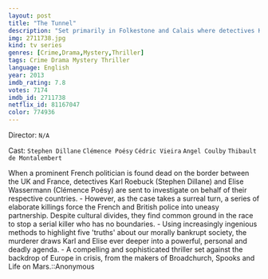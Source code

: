 ```yaml
---
layout: post
title: "The Tunnel"
description: "Set primarily in Folkestone and Calais where detectives Karl Roebuck and Elise Wassermann are called to investigate the death of a French politician. When a shocking discovery is made at the crime scene, the pair is forced into an uneasy partnership as they seek out a politically-motivated serial killer who draws them into his own personal agenda..."
img: 2711738.jpg
kind: tv series
genres: [Crime,Drama,Mystery,Thriller]
tags: Crime Drama Mystery Thriller 
language: English
year: 2013
imdb_rating: 7.8
votes: 7174
imdb_id: 2711738
netflix_id: 81167047
color: 774936
---
```

Director: `N/A`  

Cast: `Stephen Dillane` `Clémence Poésy` `Cédric Vieira` `Angel Coulby` `Thibault de Montalembert` 

When a prominent French politician is found dead on the border between the UK and France, detectives Karl Roebuck (Stephen Dillane) and Elise Wassermann (Clémence Poésy) are sent to investigate on behalf of their respective countries. - However, as the case takes a surreal turn, a series of elaborate killings force the French and British police into uneasy partnership. Despite cultural divides, they find common ground in the race to stop a serial killer who has no boundaries. - Using increasingly ingenious methods to highlight five 'truths' about our morally bankrupt society, the murderer draws Karl and Elise ever deeper into a powerful, personal and deadly agenda. - A compelling and sophisticated thriller set against the backdrop of Europe in crisis, from the makers of Broadchurch, Spooks and Life on Mars.::Anonymous